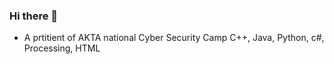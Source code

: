 ### Hi there 👋

<!--
**321maaan/321maaan** is a ✨ _special_ ✨ repository because its `README.md` (this file) appears on your GitHub profile.

Here are some ideas to get you started:
-  13 years old
- 🔭 I’m currently working on Multiplayer FPS game
- 🌱 I’m currently learning C++
- 👯 I’m looking to collaborate on...
- 🤔 I’m looking for help with ...
- 💬 Ask me about My project
- 📫 How to reach me: 321maayan@gmail.com
- 😄 Pronouns: he/him
- ⚡ Fun fact: ...
-->
- A prtitient of AKTA national Cyber Security Camp
C++, Java, Python, c#, Processing, HTML
